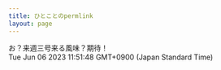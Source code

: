 ```yaml
---
title: ひとことのpermlink
layout: page
---
```

<div class="box" dt="1686019908581">
  お？来週三号来る風味？期待！
  <div class="content is-small">Tue Jun 06 2023 11:51:48 GMT+0900 (Japan Standard Time)</div>
</div>